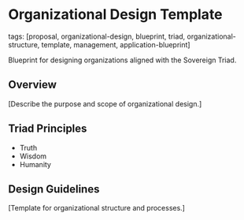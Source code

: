 # Organizational Design Template

tags: [proposal, organizational-design, blueprint, triad, organizational-structure, template, management, application-blueprint]

Blueprint for designing organizations aligned with the Sovereign Triad.

## Overview

[Describe the purpose and scope of organizational design.]

## Triad Principles

- Truth
- Wisdom
- Humanity

## Design Guidelines

[Template for organizational structure and processes.]
